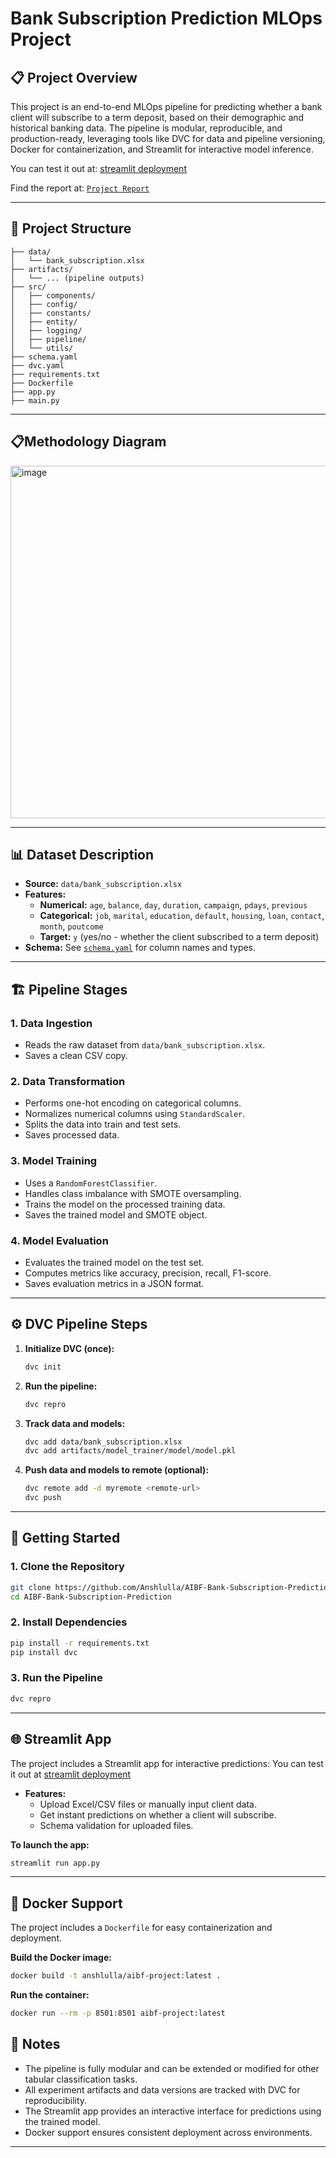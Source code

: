 # Bank Subscription Prediction MLOps Project

## 📋 Project Overview

This project is an end-to-end MLOps pipeline for predicting whether a bank client will subscribe to a term deposit, based on their demographic and historical banking data. The pipeline is modular, reproducible, and production-ready, leveraging tools like DVC for data and pipeline versioning, Docker for containerization, and Streamlit for interactive model inference.

You can test it out at: [streamlit deployment](https://ai-bank-subscription-prediction.streamlit.app/)


Find the report at: [`Project Report`](CA2_22070126013.pdf)

---

## 📁 Project Structure

```
├── data/
│   └── bank_subscription.xlsx
├── artifacts/
│   └── ... (pipeline outputs)
├── src/
│   ├── components/
│   ├── config/
│   ├── constants/
│   ├── entity/
│   ├── logging/
│   ├── pipeline/
│   └── utils/
├── schema.yaml
├── dvc.yaml
├── requirements.txt
├── Dockerfile
├── app.py
├── main.py
```

---

## 📋Methodology Diagram
<img width="759" height="564" alt="image" src="https://github.com/user-attachments/assets/4d7d01bb-8160-4dbd-93c6-987e88058ba4" />

---

## 📊 Dataset Description

- **Source:** `data/bank_subscription.xlsx`
- **Features:**
  - **Numerical:** `age`, `balance`, `day`, `duration`, `campaign`, `pdays`, `previous`
  - **Categorical:** `job`, `marital`, `education`, `default`, `housing`, `loan`, `contact`, `month`, `poutcome`
  - **Target:** `y` (yes/no - whether the client subscribed to a term deposit)
- **Schema:** See [`schema.yaml`](schema.yaml) for column names and types.

---

## 🏗️ Pipeline Stages

### 1. Data Ingestion
- Reads the raw dataset from `data/bank_subscription.xlsx`.
- Saves a clean CSV copy.

### 2. Data Transformation
- Performs one-hot encoding on categorical columns.
- Normalizes numerical columns using `StandardScaler`.
- Splits the data into train and test sets.
- Saves processed data.

### 3. Model Training
- Uses a `RandomForestClassifier`.
- Handles class imbalance with SMOTE oversampling.
- Trains the model on the processed training data.
- Saves the trained model and SMOTE object.

### 4. Model Evaluation
- Evaluates the trained model on the test set.
- Computes metrics like accuracy, precision, recall, F1-score.
- Saves evaluation metrics in a JSON format.

---

## ⚙️ DVC Pipeline Steps

1. **Initialize DVC (once):**
   ```bash
   dvc init
   ```

2. **Run the pipeline:**
   ```bash
   dvc repro
   ```

3. **Track data and models:**
   ```bash
   dvc add data/bank_subscription.xlsx
   dvc add artifacts/model_trainer/model/model.pkl
   ```

4. **Push data and models to remote (optional):**
   ```bash
   dvc remote add -d myremote <remote-url>
   dvc push
   ```

---

## 🚀 Getting Started

### 1. Clone the Repository

```bash
git clone https://github.com/Anshlulla/AIBF-Bank-Subscription-Prediction
cd AIBF-Bank-Subscription-Prediction
```

### 2. Install Dependencies

```bash
pip install -r requirements.txt
pip install dvc
```

### 3. Run the Pipeline

```bash
dvc repro
```

---

## 🌐 Streamlit App

The project includes a Streamlit app for interactive predictions:
You can test it out at [streamlit deployment](https://ai-bank-subscription-prediction.streamlit.app/)

- **Features:**
  - Upload Excel/CSV files or manually input client data.
  - Get instant predictions on whether a client will subscribe.
  - Schema validation for uploaded files.

**To launch the app:**
```bash
streamlit run app.py
```

---

## 🐳 Docker Support

The project includes a `Dockerfile` for easy containerization and deployment.

**Build the Docker image:**
```bash
docker build -t anshlulla/aibf-project:latest .
```

**Run the container:**
```bash
docker run --rm -p 8501:8501 aibf-project:latest
```

## 📝 Notes

- The pipeline is fully modular and can be extended or modified for other tabular classification tasks.
- All experiment artifacts and data versions are tracked with DVC for reproducibility.
- The Streamlit app provides an interactive interface for predictions using the trained model.
- Docker support ensures consistent deployment across environments.

---


